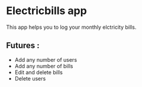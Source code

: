 # Electricbills app

This app helps you to log your monthly elctricity bills.

## Futures :

- Add any number of users
- Add any number of bills
- Edit and delete bills
- Delete users
